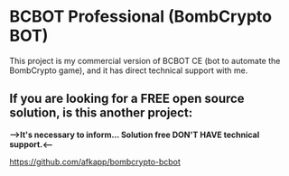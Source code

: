 # BCBOT Professional (BombCrypto BOT)

This project is my commercial version of BCBOT CE (bot to automate the BombCrypto game), and it has direct technical support with me.

## If you are looking for a FREE open source solution, is this another project:
**-->It's necessary to inform... Solution free DON'T HAVE technical support.<--**

https://github.com/afkapp/bombcrypto-bcbot
